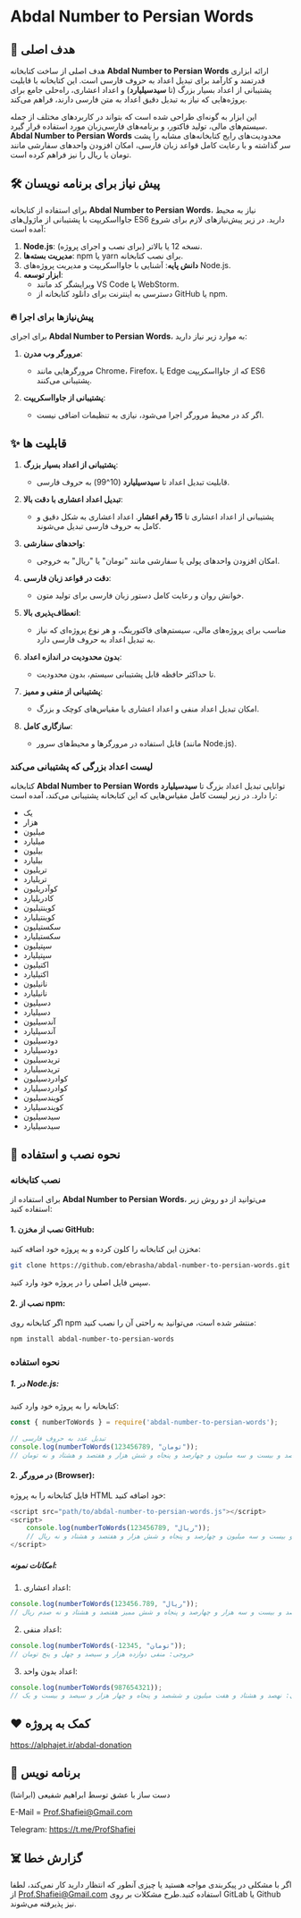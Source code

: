 # Abdal Number to Persian Words




## 💎 هدف اصلی

هدف اصلی از ساخت کتابخانه **Abdal Number to Persian Words** ارائه ابزاری قدرتمند و کارآمد برای تبدیل اعداد به حروف فارسی است. این کتابخانه با قابلیت پشتیبانی از اعداد بسیار بزرگ (تا **سیدسیلیارد**) و اعداد اعشاری، راه‌حلی جامع برای پروژه‌هایی که نیاز به تبدیل دقیق اعداد به متن فارسی دارند، فراهم می‌کند.

این ابزار به گونه‌ای طراحی شده است که بتواند در کاربردهای مختلف از جمله سیستم‌های مالی، تولید فاکتور، و برنامه‌های فارسی‌زبان مورد استفاده قرار گیرد. **Abdal Number to Persian Words** محدودیت‌های رایج کتابخانه‌های مشابه را پشت سر گذاشته و با رعایت کامل قواعد زبان فارسی، امکان افزودن واحدهای سفارشی مانند تومان یا ریال را نیز فراهم کرده است.


## 🛠️ پیش نیاز برای برنامه نویسان
برای استفاده از کتابخانه **Abdal Number to Persian Words**، نیاز به محیط جاوااسکریپت با پشتیبانی از ماژول‌های ES6 دارید. در زیر پیش‌نیازهای لازم برای شروع آمده است:

1. **Node.js**: نسخه 12 یا بالاتر (برای نصب و اجرای پروژه).
2. **مدیریت بسته‌ها**: npm یا yarn برای نصب کتابخانه.
3. **دانش پایه**: آشنایی با جاوااسکریپت و مدیریت پروژه‌های Node.js.
4. **ابزار توسعه**:
    - ویرایشگر کد مانند VS Code یا WebStorm.
    - دسترسی به اینترنت برای دانلود کتابخانه از GitHub یا npm.

### 🔥 پیش‌نیازها برای اجرا

برای اجرای **Abdal Number to Persian Words**، به موارد زیر نیاز دارید:

1. **مرورگر وب مدرن**:
    - مرورگرهایی مانند Chrome، Firefox، یا Edge که از جاوااسکریپت ES6 پشتیبانی می‌کنند.

2. **پشتیبانی از جاوااسکریپت**:
    - اگر کد در محیط مرورگر اجرا می‌شود، نیازی به تنظیمات اضافی نیست.

## ✨ قابلیت ها

1. **پشتیبانی از اعداد بسیار بزرگ**:
    - قابلیت تبدیل اعداد تا **سیدسیلیارد** (10^99) به حروف فارسی.

2. **تبدیل اعداد اعشاری با دقت بالا**:
    - پشتیبانی از اعداد اعشاری تا **15 رقم اعشار**. اعداد اعشاری به شکل دقیق و کامل به حروف فارسی تبدیل می‌شوند.

3. **واحدهای سفارشی**:
    - امکان افزودن واحدهای پولی یا سفارشی مانند "تومان" یا "ریال" به خروجی.

4. **دقت در قواعد زبان فارسی**:
    - خوانش روان و رعایت کامل دستور زبان فارسی برای تولید متون.

5. **انعطاف‌پذیری بالا**:
    - مناسب برای پروژه‌های مالی، سیستم‌های فاکتورینگ، و هر نوع پروژه‌ای که نیاز به تبدیل اعداد به حروف فارسی دارد.

6. **بدون محدودیت در اندازه اعداد**:
    - تا حداکثر حافظه قابل پشتیبانی سیستم، بدون محدودیت.

7. **پشتیبانی از منفی و ممیز**:
    - امکان تبدیل اعداد منفی و اعداد اعشاری با مقیاس‌های کوچک و بزرگ.

8. **سازگاری کامل**:
    - قابل استفاده در مرورگرها و محیط‌های سرور (مانند Node.js).


### لیست اعداد بزرگی که پشتیبانی می‌کند

کتابخانه **Abdal Number to Persian Words** توانایی تبدیل اعداد بزرگ تا **سیدسیلیارد** را دارد. در زیر لیست کامل مقیاس‌هایی که این کتابخانه پشتیبانی می‌کند، آمده است:

- یک
- هزار
- میلیون
- میلیارد
- بیلیون
- بیلیارد
- تریلیون
- تریلیارد
- کوآدریلیون
- کادریلیارد
- کوینتیلیون
- کوینتیلیارد
- سکستیلیون
- سکستیلیارد
- سپتیلیون
- سپتیلیارد
- اکتیلیون
- اکتیلیارد
- نانیلیون
- نانیلیارد
- دسیلیون
- دسیلیارد
- آندسیلیون
- آندسیلیارد
- دودسیلیون
- دودسیلیارد
- تریدسیلیون
- تریدسیلیارد
- کوادردسیلیون
- کوادردسیلیارد
- کویندسیلیون
- کویندسیلیارد
- سیدسیلیون
- سیدسیلیارد

## 🚀 نحوه نصب و استفاده

### نصب کتابخانه

برای استفاده از **Abdal Number to Persian Words**، می‌توانید از دو روش زیر استفاده کنید:

#### 1. **نصب از مخزن GitHub**:
مخزن این کتابخانه را کلون کرده و به پروژه خود اضافه کنید:
```bash
git clone https://github.com/ebrasha/abdal-number-to-persian-words.git
```
سپس فایل اصلی را در پروژه خود وارد کنید.

#### 2. **نصب از npm**:

اگر کتابخانه روی npm منتشر شده است، می‌توانید به راحتی آن را نصب کنید:
```bash
npm install abdal-number-to-persian-words
```

### نحوه استفاده

##### 1. در Node.js:
کتابخانه را به پروژه خود وارد کنید:
```javascript
const { numberToWords } = require('abdal-number-to-persian-words');

// تبدیل عدد به حروف فارسی
console.log(numberToWords(123456789, "تومان"));
// خروجی: صد و بیست و سه میلیون و چهارصد و پنجاه و شش هزار و هفتصد و هشتاد و نه تومان

```

#### 2. در مرورگر (Browser):

فایل کتابخانه را به پروژه HTML خود اضافه کنید:

```javascript
<script src="path/to/abdal-number-to-persian-words.js"></script>
<script>
    console.log(numberToWords(123456789, "ریال"));
    // خروجی: صد و بیست و سه میلیون و چهارصد و پنجاه و شش هزار و هفتصد و هشتاد و نه ریال
</script>

```
##### امکانات نمونه:

1. اعداد اعشاری:
```javascript
console.log(numberToWords(123456.789, "ریال"));
// خروجی: صد و بیست و سه هزار و چهارصد و پنجاه و شش ممیز هفتصد و هشتاد و نه صدم ریال

```


2. اعداد منفی:
```javascript
console.log(numberToWords(-12345, "تومان"));
// خروجی: منفی دوازده هزار و سیصد و چهل و پنج تومان

```

3. اعداد بدون واحد:
```javascript
console.log(numberToWords(987654321));
// خروجی: نهصد و هشتاد و هفت میلیون و ششصد و پنجاه و چهار هزار و سیصد و بیست و یک

```
 
## ❤️ کمک به پروژه

https://alphajet.ir/abdal-donation

## 🤵 برنامه نویس
دست ساز با عشق توسط ابراهیم شفیعی (ابراشا)

E-Mail = Prof.Shafiei@Gmail.com

Telegram: https://t.me/ProfShafiei

## ☠️ گزارش خطا

اگر با مشکلی در پیکربندی مواجه هستید یا چیزی آنطور که انتظار دارید کار نمی‌کند، لطفا از Prof.Shafiei@Gmail.com استفاده کنید.طرح مشکلات بر روی  GitLab یا Github نیز پذیرفته می‌شوند.



